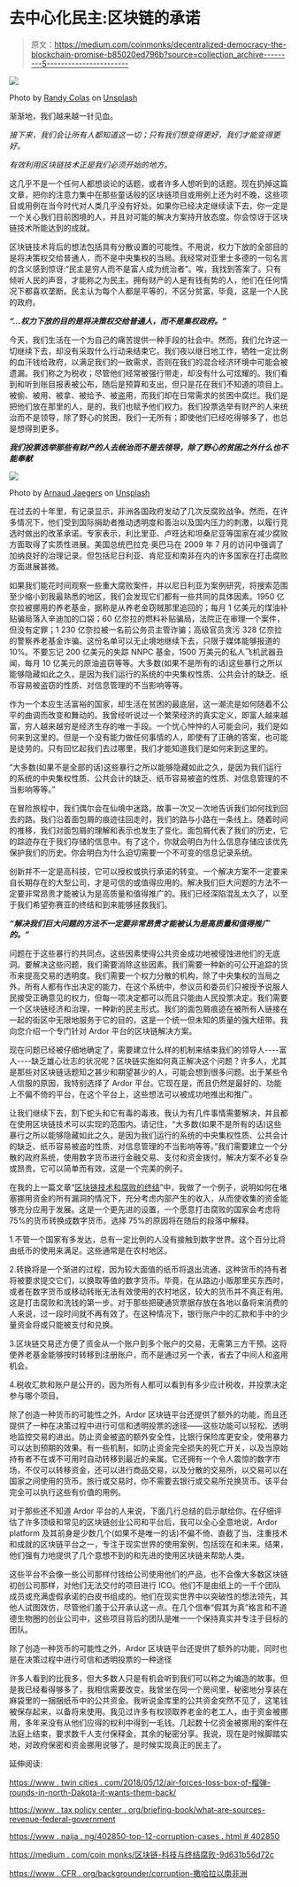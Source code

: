 # 去中心化民主:区块链的承诺

> 原文：<https://medium.com/coinmonks/decentralized-democracy-the-blockchain-promise-b85020ed796b?source=collection_archive---------5----------------------->

![](img/004eadcce7fa0bb673fe1aeeabecbff1.png)

Photo by [Randy Colas](https://unsplash.com/photos/TW3dFH_4nEk?utm_source=unsplash&utm_medium=referral&utm_content=creditCopyText) on [Unsplash](https://unsplash.com/search/photos/democracy?utm_source=unsplash&utm_medium=referral&utm_content=creditCopyText)

渐渐地，我们越来越一针见血。

*接下来，我们会让所有人都知道这一切；只有我们想变得更好，我们才能变得更好。*

*有效利用区块链技术正是我们必须开始的地方。*

这几乎不是一个任何人都想谈论的话题，或者许多人想听到的话题。现在扔掉这篇文章，把你的注意力集中在那些童话般的区块链项目或用例上还为时不晚，这些项目或用例在当今时代对人类几乎没有好处。如果你已经决定继续读下去，你一定是一个关心我们目前困境的人，并且对可能的解决方案持开放态度。你会惊讶于区块链技术所能达到的成就。

区块链技术背后的想法包括具有分散设置的可能性。不用说，权力下放的全部目的是将决策权交给普通人，而不是中央集权的当局。我经常对亚里士多德的一句名言的含义感到惊讶:“民主是穷人而不是富人成为统治者”。唉，我找到答案了。只有倾听人民的声音，才能称之为民主。拥有财产的人是有钱有势的人，他们在任何情况下都喜欢垄断。民主认为每个人都是平等的，不区分贫富。毕竟，这是一个人民的政府。

***“…权力下放的目的是将决策权交给普通人，而不是集权政府。”***

今天，我们生活在一个为自己的痛苦提供一种手段的社会中。然而，我们允许这一切继续下去，却没有采取什么行动来结束它。我们夜以继日地工作，牺牲一定比例的血汗钱给政府，以满足我们的一致需求，否则在我们的混合经济环境中可能会被遗漏。我们称之为税收；尽管他们经常被强行带走，却没有什么可炫耀的。我们看到和听到账目报表被公布，随后是预算和支出，但只是花在我们不知道的项目上。被偷、被用、被拿、被给予、被盗用，而我们却在日常需求的贫困中腐烂。我们是把他们放在那里的人，是的，我们也赋予他们权力。我们投票选举有财产的人来统治而不是领导，除了野心的贫困，我们一无所有；即使他们已经吃得够多了，也总是想得到更多。

***我们投票选举那些有财产的人去统治而不是去领导，除了野心的贫困之外什么也不能奉献***

![](img/dd6713be44f69d441546d92a18ec11e1.png)

Photo by [Arnaud Jaegers](https://unsplash.com/photos/IBWJsMObnnU?utm_source=unsplash&utm_medium=referral&utm_content=creditCopyText) on [Unsplash](https://unsplash.com/search/photos/vote?utm_source=unsplash&utm_medium=referral&utm_content=creditCopyText)

在过去的十年里，有记录显示，非洲各国政府发动了几次反腐败战争。然而，在许多情况下，他们受到国际捐助者推动透明度和善治以及国内压力的刺激，以履行竞选时做出的改革承诺。专家表示，利比里亚、卢旺达和坦桑尼亚等国家在减少腐败方面取得了实质性进展。美国总统巴拉克·奥巴马在 2009 年 7 月的访问中强调了加纳良好的治理记录。但包括尼日利亚、肯尼亚和南非在内的许多国家在打击腐败方面进展甚微。

如果我们能花时间观察一些重大腐败案件，并以尼日利亚为案例研究，将搜索范围至少缩小到我最熟悉的地区，我们会发现它们都有一些共同的具体因素。1950 亿奈拉被挪用的养老基金，据称是从养老金窃贼那里追回的；每月 1 亿美元的煤油补贴骗局落入辛迪加的口袋；60 亿奈拉的燃料补贴骗局，法院正在审理一个案件，但没有定罪；1 230 亿奈拉被一名前公务员主管诈骗；高级官员贪污 328 亿奈拉的警察养老基金诈骗。这份名单可以无止境地继续下去，只限于媒体能够报道的 10%。不要忘记 200 亿美元的失踪 NNPC 基金，1500 万美元的私人飞机武器丑闻，每月 10 亿美元的原油盗窃等等。大多数(如果不是所有的话)这些暴行之所以能够隐藏如此之久，是因为我们运行的系统的中央集权性质、公共会计的缺乏、纸币容易被盗窃的性质、对信息管理的不当影响等等。

作为一个本应生活富裕的国家，却生活在贫困的最底层，这一潮流是如何随着不公平的曲调而改变和舞动的。我曾经听说过一个繁荣经济的真实定义，即富人越来越富，穷人越来越穷是经济生存的唯一手段。一个忧心忡忡的人可能会问，我们是如何来到这里的。但是一个没有能力做任何事情的人，即使有了正确的答案，也可能是徒劳的。只有回忆起我们去过哪里，我们才能知道我们是如何来到这里的。

“大多数(如果不是全部的话)这些暴行之所以能够隐藏如此之久，是因为我们运行的系统的中央集权性质、公共会计的缺乏、纸币容易被盗的性质、对信息管理的不当影响等等。”

在冒险旅程中，我们偶尔会在仙境中迷路。故事一次又一次地告诉我们如何找到回去的路。我们沿着面包屑的痕迹往回走时，我们的路与小路在一条线上。随着时间的推移，我们对面包屑的理解和表示也发生了变化。面包屑代表了我们的历史，它的踪迹存在于我们存储的信息中。有了这个，你就会明白为什么信息存储应该优先保护我们的历史。你会明白为什么迫切需要一个不可变的信息记录系统。

创新并不一定是高科技，它可以授权或执行承诺的转变。一个解决方案不一定要来自长期存在的大型公司，才是可信的或值得应用的。解决我们巨大问题的方法不一定要非常昂贵才能被认为是高质量和值得推广的。我们已经深陷混乱太久了，以至于我们希望弥赛亚的终结和到来能够拯救我们。

***“解决我们巨大问题的方法不一定要非常昂贵才能被认为是高质量和值得推广的。”***

问题在于这些暴行的共同点。这些因素使得公共资金成功地被侵蚀进他们的无底洞。要解决这些问题，我们需要消除这些因素。我们需要一种新的可公开追踪的货币来提高交易的透明度。我们需要一个权力分散的机构，除了中央集权的当局之外，所有人都有作出决定的能力，在这个系统中，参议员和委员们只被授予说服人民接受正确意见的权力，但每一项决定都可以而且只能由人民投票决定。我们需要一个区块链经济和治理，一种新的民主形式。我们的面包屑痕迹在被所有人链接在一起的街区中无限地服务于它的目的，这是一个统一但未知的质量的强大纽带。我向您介绍一个专门针对 Ardor 平台的区块链解决方案。

现在问题已经被仔细地确定了，需要建立什么样的机制来结束我们的领导人----富人----缺乏雄心壮志的状况呢？区块链实施如何真正解决这个问题？许多人，尤其是那些对区块链话题知之甚少和期望甚少的人，可能会想到很多问题。出于某些令人信服的原因，我特别选择了 Ardor 平台。它现在是，而且仍然是最好的、功能上不偏不倚的平台，在这个平台上，这些想法可以被成功地推出和推广。

让我们继续下去，割下蛇头和它有毒的毒液。我认为有几件事情需要解决，并且都在使用区块链技术可以实现的范围内。请记住，“大多数(如果不是所有的话)这些暴行之所以能够隐藏如此之久，是因为我们运行的系统的中央集权性质、公共会计的缺乏、纸币容易被盗的性质、对信息管理的不当影响等等。”我们需要建立一个分散的政府系统，使用数字货币进行金融交易、支付和资金拨付。解决方案不必复杂或昂贵。它可以简单而有效，这是一个完美的例子。

在我的上一篇文章“[区块链技术和腐败的终结](/coinmonks/blockchain-technology-and-the-end-of-corruption-9d631b56d72c)”中，我做了一个例子，说明如何在堵塞挪用资金的所有漏洞的情况下，充分考虑内部产生的收入，从而使收集的资金能够充分应用于发展。这是一个更先进的设置，一个愿意打击腐败的国家会考虑将 75%的货币转换成数字货币。选择 75%的原因将在随后的段落中解释。

1.不管一个国家有多发达，总有一定比例的人没有接触到数字世界。这个百分比将由纸币的使用来满足。这些通常是在农村地区。

2.转换将是一个渐进的过程，因为较大面值的纸币将退出流通，这种货币的持有者将被要求提交它们，以换取等值的数字货币。毕竟，在从路边小贩那里买东西时，或者在数字货币或移动转账无法有效使用的农村地区，较大的货币并不真正有用。这是打击腐败和洗钱的第一步。对于那些把硬通货票据存放在各地以备将来消费的人来说，过一段时间就不再有效了。在这种情况下，银行账户中的汇款和手中的少量资金将或只能被支付和兑换。

3.区块链交易还方便了资金从一个账户到多个账户的交易，无需第三方干预。这将使养老基金能够按时转移到注册账户，而不是通过另一个表，省去了中间人和盗用机会。

4.税收汇款和账户是公开的，因为所有人都可以看到有多少应计税收，并投票决定参与哪个项目。

除了创造一种货币的可能性之外，Ardor 区块链平台还提供了额外的功能，而且还提供了一种在决策过程中进行可信和透明投票的途径——这些功能可以轻松、透明地监控交易的进出。防止资金被盗的额外安全性，比银行保险库更安全，使用暴力可以达到预期的效果。有一些机制，如防止资金完全损失的死亡开关，以及当原始持有者不在或不可用时自动转移到最近的亲属。它还拥有一个令人震惊的数字市场，不仅可以转移资金，还可以进行商品交易，以及分散的交易所，以交易可以在国家之间使用的货币。旅行或交易时，你不需要去银行或交易所兑换货币。该平台完全可以执行这些有价值的用例。

对于那些还不知道 Ardor 平台的人来说，下面几行总结的启示献给你。在仔细评估了许多顶级和常见的区块链创业公司和平台后，我可以全心全意地说，Ardor platform 及其前身是少数几个(如果不是唯一的话)不偏不倚、直截了当、注重技术和成就的区块链平台之一，专注于现实世界的使用案例，包括现在和未来。结果，他们强有力地提供了几个意想不到的和先进的使用区块链来帮助人类。

这些平台不会像一些公司那样付钱给公司使用他们的产品，也不会像大多数区块链初创公司那样，对他们无法交付的项目进行 ICO。他们不是由纸上的一千个团队成员或充满虚假承诺的白皮书组成的。他们在现实世界中以突破性的想法领先，其他人试图效仿，尽管他们羞于公开承认这一点。在几个信奉“假其为真”格言和不道德生物圈的创业公司中，这些项目背后的团队是唯一一个保持真实并专注于目标的团队。

除了创造一种货币的可能性之外，Ardor 区块链平台还提供了额外的功能，同时也是在决策过程中进行可信和透明投票的一种途径 

许多人看到的比我多，但大多数人只是有机会听到我们可以称之为编造的故事。但是我已经看得够多了，我相信需要改变。我曾坐在同一个房间里，秘密地分享装在麻袋里的一捆捆纸币中的公共资金。我听说金库里的公共资金突然不见了，这笔钱被保存起来，以备将来使用。我见过许多有权领取养老金的老工人，由于资金被挪用，多年来没有从他们应得的权利中得到一毛钱。几起数十亿资金被挪用的案件在法庭上结束，要求数千人支付保释金，其余的秘密分享。我说，现在是时候脚踏实地，对政府保密和资金挪用说够了。是时候实现真正的民主了。

延伸阅读:

[https://www . twin cities . com/2018/05/12/air-forces-loss-box-of-榴弹-rounds-in-north-Dakota-it-wants-them-back/](https://www.twincities.com/2018/05/12/air-forces-loses-box-of-grenade-rounds-in-north-dakota-it-wants-them-back/)

[https://www . tax policy center . org/briefing-book/what-are-sources-revenue-federal-government](https://www.taxpolicycenter.org/briefing-book/what-are-sources-revenue-federal-government)

[https://www . naija . ng/402850-top-12-corruption-cases . html # 402850](https://www.naija.ng/402850-top-12-corruption-cases.html#402850)

[https://medium . com/coin monks/区块链-科技与终结腐败-9d631b56d72c](/coinmonks/blockchain-technology-and-the-end-of-corruption-9d631b56d72c)

[https://www . CFR . org/backgrounder/corruption-撒哈拉以南非洲](https://www.cfr.org/backgrounder/corruption-sub-saharan-africa)